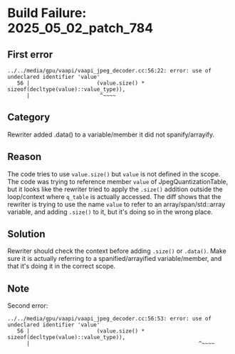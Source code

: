 # Build Failure: 2025_05_02_patch_784

## First error

```
../../media/gpu/vaapi/vaapi_jpeg_decoder.cc:56:22: error: use of undeclared identifier 'value'
   56 |                     (value.size() * sizeof(decltype(value)::value_type)),
      |                      ^~~~~
```

## Category
Rewriter added .data() to a variable/member it did not spanify/arrayify.

## Reason
The code tries to use `value.size()` but `value` is not defined in the scope. The code was trying to reference member `value` of JpegQuantizationTable, but it looks like the rewriter tried to apply the `.size()` addition outside the loop/context where `q_table` is actually accessed. The diff shows that the rewriter is trying to use the name `value` to refer to an array/span/std::array variable, and adding `.size()` to it, but it's doing so in the wrong place.

## Solution
Rewriter should check the context before adding `.size()` or `.data()`. Make sure it is actually referring to a spanified/arrayified variable/member, and that it's doing it in the correct scope.

## Note
Second error:
```
../../media/gpu/vaapi/vaapi_jpeg_decoder.cc:56:53: error: use of undeclared identifier 'value'
   56 |                     (value.size() * sizeof(decltype(value)::value_type)),
      |                                                     ^~~~~
```